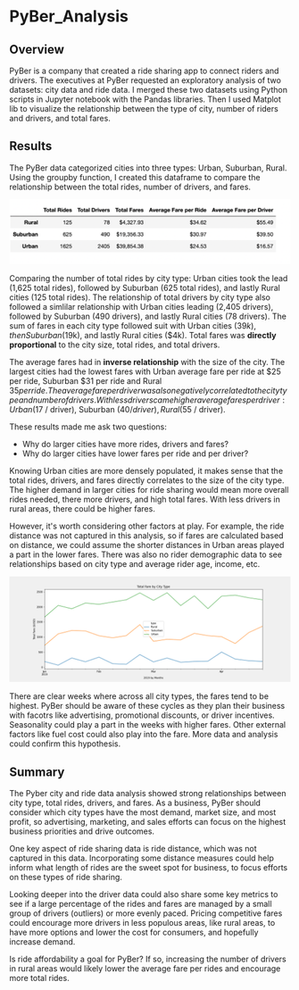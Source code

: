 # PyBer_Analysis
## Overview 
PyBer is a company that created a ride sharing app to connect riders and drivers. The executives at PyBer requested an exploratory analysis of two datasets: city data and ride data. I merged these two datasets using Python scripts in Jupyter notebook with the Pandas libraries. Then I used Matplot lib to visualize the relationship between the type of city, number of riders and drivers, and total fares.  

## Results

The PyBer data categorized cities into three types: Urban, Suburban, Rural. Using the groupby function, I created this dataframe to compare the relationship between the total rides, number of drivers, and fares.

![Pyber_Summary_DF](Analysis/Summary_DF.png)

Comparing the number of total rides by city type: Urban cities took the lead (1,625 total rides), followed by Suburban (625 total rides), and lastly Rural cities (125 total rides). The relationship of total drivers by city type also followed a simlilar relationship with Urban cities leading (2,405 drivers), followed by Suburban (490 drivers), and lastly Rural cities (78 drivers). The sum of fares in each city type followed suit with Urban cities ($39k), then Suburban ($19k), and lastly Rural cities ($4k). Total fares was **directly proportional** to the city size, total rides, and total drivers.

The average fares had in **inverse relationship** with the size of the city. The largest cities had the lowest fares with Urban average fare per ride at $25 per ride, Suburban $31 per ride and Rural $35 per ride. 
The average fare per driver was also negatively correlated to the city type and number of drivers. With less drivers came higher average fares per driver: Urban ($17 / driver), Suburban ($40 / driver), Rural ($55 / driver).

These results made me ask two questions:
- Why do larger cities have more rides, drivers and fares?
- Why do larger cities have lower fares per ride and per driver?

Knowing Urban cities are more densely populated, it makes sense that the total rides, drivers, and fares directly correlates to the size of the city type. The higher demand in larger cities for ride sharing would mean more overall rides needed, there more drivers, and high total fares. With less drivers in rural areas, there could be higher fares.

However, it's worth considering other factors at play. For example, the ride distance was not captured in this analysis, so if fares are calculated based on distance, we could assume the shorter distances in Urban areas played a part in the lower fares. There was also no rider demographic data to see relationships based on city type and average rider age, income, etc.

![PyBer_Fare_Summary](Analysis/PyBer_fare_summary.png)

There are clear weeks where across all city types, the fares tend to be highest. PyBer should be aware of these cycles as they plan their business with facotrs like advertising, promotional discounts, or driver incentives. Seasonality could play a part in the weeks with higher fares. Other external factors like fuel cost could also play into the fare. More data and analysis could confirm this hypothesis. 

## Summary
The Pyber city and ride data analysis showed strong relationships between city type, total rides, drivers, and fares. As a business, PyBer should consider which city types have the most demand, market size, and most profit, so advertising, marketing, and sales efforts can focus on the highest business priorities and drive outcomes. 

One key aspect of ride sharing data is ride distance, which was not captured in this data. Incorporating some distance measures could help inform what length of rides are the sweet spot for business, to focus efforts on these types of ride sharing.

Looking deeper into the driver data could also share some key metrics to see if a large percentage of the rides and fares are managed by a small group of drivers (outliers) or more evenly paced. Pricing competitive fares could encourage more drivers in less populous areas, like rural areas, to have more options and lower the cost for consumers, and hopefully increase demand.

Is ride affordability a goal for PyBer? If so, increasing the number of drivers in rural areas would likely lower the average fare per rides and encourage more total rides.
